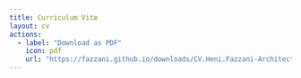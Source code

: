```yaml
---
title: Curriculum Vitæ
layout: cv
actions:
  - label: "Download as PDF"
    icon: pdf
    url: "https://fazzani.github.io/downloads/CV.Heni.Fazzani-Architecte.Technique.pdf"
---
```

